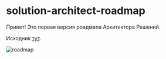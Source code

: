 # solution-architect-roadmap

Привет! Это первая версия роадмапа Архитектора Решений. 

Исходник [тут](https://github.com/vlivanov/solution-architect-roadmap/blob/main/roadmap.puml).

![roadmap](http://www.plantuml.com/plantuml/png/dLJBRjD05DtxAsQTDHzGgHkMbH1iKKHSi4YJ4WUnZHDQAZMY57M5e0eK44kdgUMfupg_SEyVSOuyqoHAoG8fScVcF6RkkJFTYVlDNlyWwhGEceT1myWd7UYHM1rA9WM-bGw2e1UzVDKtSTGAJH0q6kPnizSoyUketOunRJmtyaTIcSfSAhdJKoCB7KZb72p7SWt27SPdHXFyIRY1b4vzIIq8XQJ6BNsNZ5et-mKFwZFd8JUSSYyzyW8TWcIb50jazX3bgrJKrrNLD8USYwNaGbA0gQTZTYAM9Yp6u3FLaNweJo6Pett6V6fO3u8ZaodCGB3UXqBCvphcSIJRHZw7Muwr1JPFo61KEWw2ThY_sWAPK2pMyCU3dKdEWht46oB8Wk59MHT4ADC1GQ9NiY2AzinzMUYUi-1oGQbOp_zDCJjNHxa4hZG1bxbw6_fApgzC0Gm1svMuSxPJ4yD3IyfIU6WflE5F7G4ez1YB5Ibh-N4VcQxUAw_x1jVt_wczb1d0Uf5jzY2n7soPHrWil6-PbSKaPQhSP7cAr4C-rNJzPU4c3UhRoQjQOMaa9VS40KU3KUrqiOxnXMxuuCcnA3rnuTzwzKDaVvidMBhMiNuCjd6P6Gze9NNXb5BggT_WMHI-Yta7EJ1xtQZJZpss-yYFdiQXsMt6uJtq97ppDkoy25ssa_MRWeIj5F-ESg_NxUuR_7Qxy3ZinrjIjoWXOSytugNW2yR4H-mTa9JuVHx-Oag-4Qz_MvNaShFShT9ZSjYo80XsmaxB_Mlz2m00)
